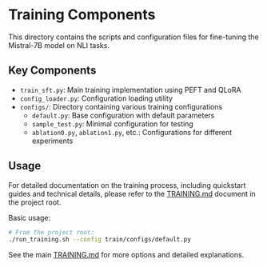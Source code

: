 # Training Components

This directory contains the scripts and configuration files for fine-tuning the Mistral-7B model on NLI tasks.

## Key Components

- `train_sft.py`: Main training implementation using PEFT and QLoRA
- `config_loader.py`: Configuration loading utility
- `configs/`: Directory containing various training configurations
  - `default.py`: Base configuration with default parameters
  - `sample_test.py`: Minimal configuration for testing
  - `ablation0.py`, `ablation1.py`, etc.: Configurations for different experiments

## Usage

For detailed documentation on the training process, including quickstart guides and technical details, please refer to the [TRAINING.md](../TRAINING.md) document in the project root.

Basic usage:

```bash
# From the project root:
./run_training.sh --config train/configs/default.py
```

See the main [TRAINING.md](../TRAINING.md) for more options and detailed explanations. 